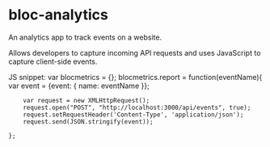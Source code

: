 # bloc-analytics
An analytics app to track events on a website.

Allows developers to capture incoming API requests and uses JavaScript to capture client-side events.

JS snippet:
var blocmetrics = {};
	blocmetrics.report = function(eventName){
		var event = {event: { name: eventName }};

	    var request = new XMLHttpRequest();
	    request.open("POST", "http://localhost:3000/api/events", true);
	    request.setRequestHeader('Content-Type', 'application/json');
	    request.send(JSON.stringify(event));

	};
